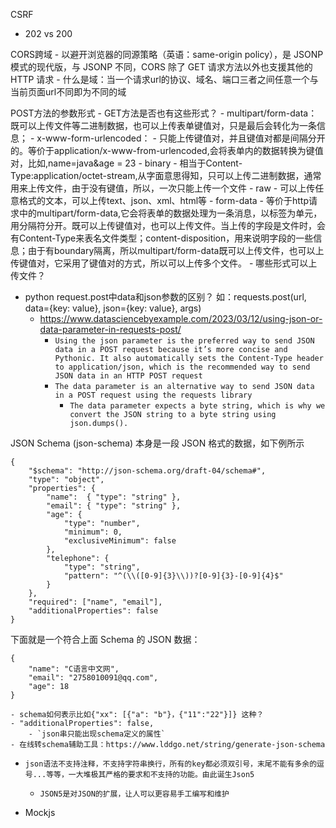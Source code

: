 CSRF


- 202 vs 200

CORS跨域
    - 以避开浏览器的同源策略（英语：same-origin policy），是 JSONP 模式的现代版，与 JSONP 不同，CORS 除了 GET 请求方法以外也支援其他的 HTTP 请求
    - 什么是域：当一个请求url的协议、域名、端口三者之间任意一个与当前页面url不同即为不同的域

POST方法的参数形式
    - GET方法是否也有这些形式？
    - multipart/form-data：既可以上传文件等二进制数据，也可以上传表单键值对，只是最后会转化为一条信息；
    - x-www-form-urlencoded：
        - 只能上传键值对，并且键值对都是间隔分开的。等价于application/x-www-from-urlencoded,会将表单内的数据转换为键值对，比如,name=java&age = 23
    - binary
        - 相当于Content-Type:application/octet-stream,从字面意思得知，只可以上传二进制数据，通常用来上传文件，由于没有键值，所以，一次只能上传一个文件
    - raw
        - 可以上传任意格式的文本，可以上传text、json、xml、html等
    - form-data
        - 等价于http请求中的multipart/form-data,它会将表单的数据处理为一条消息，以标签为单元，用分隔符分开。既可以上传键值对，也可以上传文件。当上传的字段是文件时，会有Content-Type来表名文件类型；content-disposition，用来说明字段的一些信息；由于有boundary隔离，所以multipart/form-data既可以上传文件，也可以上传键值对，它采用了键值对的方式，所以可以上传多个文件。
    - 哪些形式可以上传文件？

- python request.post中data和json参数的区别？
如：requests.post(url, data={key: value}, json={key: value}, args)
    - https://www.datasciencebyexample.com/2023/03/12/using-json-or-data-parameter-in-requests-post/
        - `Using the json parameter is the preferred way to send JSON data in a POST request because it’s more concise and Pythonic. It also automatically sets the Content-Type header to application/json, which is the recommended way to send JSON data in an HTTP POST request`
        - `The data parameter is an alternative way to send JSON data in a POST request using the requests library`
            - `The data parameter expects a byte string, which is why we convert the JSON string to a byte string using json.dumps().`

JSON Schema (json-schema) 本身是一段 JSON 格式的数据，如下例所示
```
{
    "$schema": "http://json-schema.org/draft-04/schema#",
    "type": "object",
    "properties": {
        "name":  { "type": "string" },
        "email": { "type": "string" },
        "age": {
            "type": "number",
            "minimum": 0,
            "exclusiveMinimum": false
        },
        "telephone": {
            "type": "string",
            "pattern": "^(\\([0-9]{3}\\))?[0-9]{3}-[0-9]{4}$"
        }
    },
    "required": ["name", "email"],
    "additionalProperties": false
}
```
下面就是一个符合上面 Schema 的 JSON 数据：
```
{
    "name": "C语言中文网",
    "email": "2758010091@qq.com",
    "age": 18
}
```
    - schema如何表示比如{"xx": [{"a": "b"}，{"11":"22"}]} 这种？
    - "additionalProperties": false,
        - `json串只能出现schema定义的属性`
    - 在线转schema辅助工具：https://www.lddgo.net/string/generate-json-schema
    
- `json语法不支持注释，不支持字符串换行，所有的key都必须双引号，末尾不能有多余的逗号...等等，一大堆极其严格的要求和不支持的功能。由此诞生Json5`
    - `JSON5是对JSON的扩展，让人可以更容易手工编写和维护`

- Mockjs

